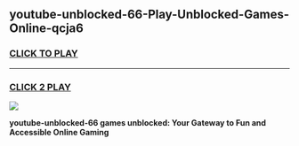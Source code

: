 
## youtube-unblocked-66-Play-Unblocked-Games-Online-qcja6
<h3>
<a href="https://premium76.site?title=youtube-unblocked-66&ref=25A">CLICK TO PLAY</a></h3>
<hr>

<h3>
<a href="https://premium76.site?title=youtube-unblocked-66&ref=25A">CLICK 2 PLAY</a>
  
</h3>

<a href="https://premium76.site?title=youtube-unblocked-66&ref=25A"><img src="https://clearcache.store/games.png"></a>


**youtube-unblocked-66 games unblocked: Your Gateway to Fun and Accessible Online Gaming**
